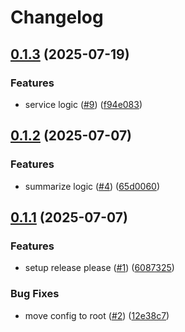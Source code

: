 # Changelog

## [0.1.3](https://github.com/Gerixmus/text-analysis-worker/compare/v0.1.2...v0.1.3) (2025-07-19)


### Features

* service logic ([#9](https://github.com/Gerixmus/text-analysis-worker/issues/9)) ([f94e083](https://github.com/Gerixmus/text-analysis-worker/commit/f94e0838a4b1b6bc753cba0ef5466d251adaac11))

## [0.1.2](https://github.com/Gerixmus/text-analysis-worker/compare/v0.1.1...v0.1.2) (2025-07-07)


### Features

* summarize logic ([#4](https://github.com/Gerixmus/text-analysis-worker/issues/4)) ([65d0060](https://github.com/Gerixmus/text-analysis-worker/commit/65d0060145861179c504786c329c99de747ddd79))

## [0.1.1](https://github.com/Gerixmus/text-analysis-worker/compare/v0.1.0...v0.1.1) (2025-07-07)


### Features

* setup release please ([#1](https://github.com/Gerixmus/text-analysis-worker/issues/1)) ([6087325](https://github.com/Gerixmus/text-analysis-worker/commit/60873250f53214ea10e04e42a0563e5b1b4a1b62))


### Bug Fixes

* move config to root ([#2](https://github.com/Gerixmus/text-analysis-worker/issues/2)) ([12e38c7](https://github.com/Gerixmus/text-analysis-worker/commit/12e38c709cab1e69474371382827b9f71b6303cd))
